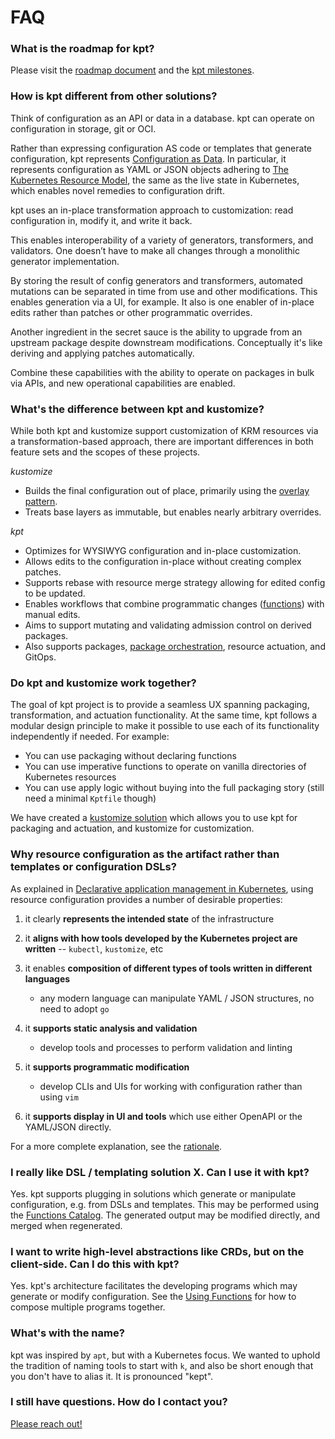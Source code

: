 # FAQ

### What is the roadmap for kpt?

Please visit the [roadmap document] and the [kpt milestones].

### How is kpt different from other solutions?

Think of configuration as an API or data in a database. kpt can operate on configuration
in storage, git or OCI.

Rather than expressing configuration AS code or templates that generate configuration,
kpt represents [Configuration as Data]. In particular, it represents configuration
as YAML or JSON objects adhering to [The Kubernetes Resource Model], the same as the
live state in Kubernetes, which enables novel remedies to configuration drift.

kpt uses an in-place transformation approach to customization: 
read configuration in, modify it, and write it back.

This enables interoperability of a variety of generators,
transformers, and validators. One doesn’t have to make all changes through a monolithic
generator implementation.

By storing the result of config generators and transformers, automated mutations can be separated in time
from use and other modifications. This enables generation via a UI, for example.
It also is one enabler of in-place edits rather than patches or other programmatic overrides.

Another ingredient in the secret sauce is the ability to upgrade from an upstream package
despite downstream modifications. Conceptually it's like deriving and applying patches automatically.

Combine these capabilities with the ability to operate on packages in bulk via APIs,
and new operational capabilities are enabled. 

### What's the difference between kpt and kustomize?

While both kpt and kustomize support customization of KRM resources via a transformation-based approach,
there are important differences in both feature sets and the scopes of these projects. 

_kustomize_

- Builds the final configuration out of place, primarily using the [overlay pattern].
- Treats base layers as immutable, but enables nearly arbitrary overrides.

_kpt_

- Optimizes for WYSIWYG configuration and in-place customization.
- Allows edits to the configuration in-place without creating complex patches.
- Supports rebase with resource merge strategy allowing for edited config to
  be updated.
- Enables workflows that combine programmatic changes ([functions]) with manual
  edits.
- Aims to support mutating and validating admission control on derived packages.
- Also supports packages, [package orchestration], resource actuation, and GitOps.

### Do kpt and kustomize work together?

The goal of kpt project is to provide a seamless UX spanning packaging,
transformation, and actuation functionality. At the same time, kpt follows a modular
design principle to make it possible to use each of its functionality
independently if needed. For example:

- You can use packaging without declaring functions
- You can use imperative functions to operate on vanilla directories of Kubernetes
  resources
- You can use apply logic without buying into the full packaging story (still
  need a minimal `Kptfile` though)

We have created a [kustomize solution] which allows you to use kpt for packaging
and actuation, and kustomize for customization.

### Why resource configuration as the artifact rather than templates or configuration DSLs?

As explained in [Declarative application management in Kubernetes], using
resource configuration provides a number of desirable properties:

1. it clearly **represents the intended state** of the infrastructure

2. it **aligns with how tools developed by the Kubernetes project are written**
   -- `kubectl`, `kustomize`, etc

3. it enables **composition of different types of tools written in different
   languages**

   - any modern language can manipulate YAML / JSON structures, no need to adopt
     `go`

4. it **supports static analysis and validation**

   - develop tools and processes to perform validation and linting

5. it **supports programmatic modification**

   - develop CLIs and UIs for working with configuration rather than using `vim`

6. it **supports display in UI and tools** which use either OpenAPI or the
   YAML/JSON directly.

For a more complete explanation, see the [rationale].

### I really like DSL / templating solution X. Can I use it with kpt?

Yes. kpt supports plugging in solutions which generate or manipulate
configuration, e.g. from DSLs and templates. This may be performed using the
[Functions Catalog]. The generated output may be modified directly, and merged
when regenerated.

### I want to write high-level abstractions like CRDs, but on the client-side. Can I do this with kpt?

Yes. kpt's architecture facilitates the developing programs which may generate
or modify configuration. See the [Using Functions] for how to compose multiple
programs together.

### What's with the name?

kpt was inspired by `apt`, but with a Kubernetes focus. We wanted to uphold the
tradition of naming tools to start with `k`, and also be short enough that you
don't have to alias it. It is pronounced "kept".

### I still have questions. How do I contact you?

[Please reach out!][contact]

[Configuration as Data]:
  https://github.com/kptdev/kpt/blob/main/docs/design-docs/06-config-as-data.md
[package orchestration]:
  https://github.com/kptdev/kpt/blob/main/docs/design-docs/07-package-orchestration.md
[the kubernetes resource model]:
  https://github.com/kubernetes/design-proposals-archive/blob/main/architecture/resource-management.md
[declarative application management in kubernetes]:
  https://github.com/kubernetes/design-proposals-archive/blob/main/architecture/declarative-application-management.md
[rationale]: https://kpt.dev/guides/rationale
[functions]: /reference/cli/fn/eval/
[using functions]: /book/04-using-functions/
[contact]: /contact/
[functions catalog]: https://catalog.kpt.dev/
[roadmap document]:
  https://github.com/kptdev/kpt/blob/main/docs/ROADMAP.md
[kpt milestones]: https://github.com/kptdev/kpt/milestones
[kustomize solution]:
  https://github.com/kptdev/kpt/tree/main/package-examples/kustomize
[kustomize]: https://kustomize.io
[overlay pattern]:
  https://github.com/kubernetes-sigs/kustomize/tree/master/examples/multibases
